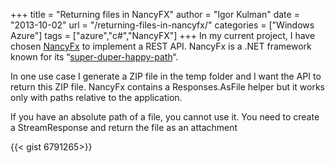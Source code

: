 +++
title = "Returning files in NancyFX"
author = "Igor Kulman"
date = "2013-10-02"
url = "/returning-files-in-nancyfx/"
categories = ["Windows Azure"]
tags = ["azure","c#","NancyFX"]
+++
In my current project, I have chosen [NancyFx][1] to implement a REST API. NancyFx is a .NET framework known for its &#8220;[super-duper-happy-path][2]&#8220;. 

In one use case I generate a ZIP file in the temp folder and I want the API to return this ZIP file. NancyFx contains a Responses.AsFile helper but it works only with paths relative to the application. 

If you have an absolute path of a file, you cannot use it. You need to create a StreamResponse and return the file as an attachment

{{< gist 6791265>}}

<!--more-->

 [1]: http://nancyfx.org/
 [2]: https://github.com/NancyFx/Nancy/wiki/Introduction#the-super-duper-happy-path

